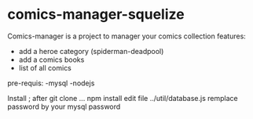 # comics-manager-squelize
Comics-manager is a project to manager your comics collection
features:
- add a heroe category (spiderman-deadpool)
- add a comics books
- list of all comics 

pre-requis:
-mysql
-nodejs

Install ;
after git clone ...
npm install 
edit file ../util/database.js 
remplace password by your mysql password


